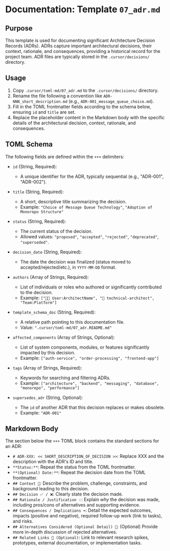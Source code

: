 # Documentation: Template `07_adr.md`

## Purpose

This template is used for documenting significant Architecture Decision Records (ADRs). ADRs capture important architectural decisions, their context, rationale, and consequences, providing a historical record for the project team. ADR files are typically stored in the `.cursor/decisions/` directory.

## Usage

1.  Copy `.cursor/toml-md/07_adr.md` to the `.cursor/decisions/` directory.
2.  Rename the file following a convention like `ADR-NNN_short_description.md` (e.g., `ADR-001_message_queue_choice.md`).
3.  Fill in the TOML frontmatter fields according to the schema below, ensuring `id` and `title` are set.
4.  Replace the placeholder content in the Markdown body with the specific details of the architectural decision, context, rationale, and consequences.

## TOML Schema

The following fields are defined within the `+++` delimiters:

*   `id` (String, Required):
    *   A unique identifier for the ADR, typically sequential (e.g., "ADR-001", "ADR-002").

*   `title` (String, Required):
    *   A short, descriptive title summarizing the decision.
    *   Example: `"Choice of Message Queue Technology"`, `"Adoption of Monorepo Structure"`

*   `status` (String, Required):
    *   The current status of the decision.
    *   Allowed values: `"proposed"`, `"accepted"`, `"rejected"`, `"deprecated"`, `"superseded"`.

*   `decision_date` (String, Required):
    *   The date the decision was finalized (status moved to accepted/rejected/etc.), in `YYYY-MM-DD` format.

*   `authors` (Array of Strings, Required):
    *   List of individuals or roles who authored or significantly contributed to the decision.
    *   Example: `["🧑‍💻 User:ArchitectName", "🤖 technical-architect", "Team:Platform"]`

*   `template_schema_doc` (String, Required):
    *   A relative path pointing to this documentation file.
    *   Value: `".cursor/toml-md/07_adr.README.md"`

*   `affected_components` (Array of Strings, Optional):
    *   List of system components, modules, or features significantly impacted by this decision.
    *   Example: `["auth-service", "order-processing", "frontend-app"]`

*   `tags` (Array of Strings, Required):
    *   Keywords for searching and filtering ADRs.
    *   Example: `["architecture", "backend", "messaging", "database", "monorepo", "performance"]`

*   `supersedes_adr` (String, Optional):
    *   The `id` of another ADR that this decision replaces or makes obsolete.
    *   Example: `"ADR-001"`

## Markdown Body

The section below the `+++` TOML block contains the standard sections for an ADR:

*   `# ADR-XXX: << SHORT_DESCRIPTION_OF_DECISION >>`: Replace XXX and the description with the ADR's ID and title.
*   `**Status:**`: Repeat the status from the TOML frontmatter.
*   `**(Optional) Date:**`: Repeat the decision date from the TOML frontmatter.
*   `## Context 🤔`: Describe the problem, challenge, constraints, and background leading to this decision.
*   `## Decision ✅ / ❌`: Clearly state the decision made.
*   `## Rationale / Justification 💡`: Explain *why* the decision was made, including pros/cons of alternatives and supporting evidence.
*   `## Consequences / Implications ➡️`: Detail the expected outcomes, impacts (positive and negative), required follow-up work (link to tasks), and risks.
*   `## Alternatives Considered (Optional Detail) 📝`: (Optional) Provide more in-depth discussion of rejected alternatives.
*   `## Related Links 🔗 (Optional)`: Link to relevant research spikes, prototypes, external documentation, or implementation tasks.